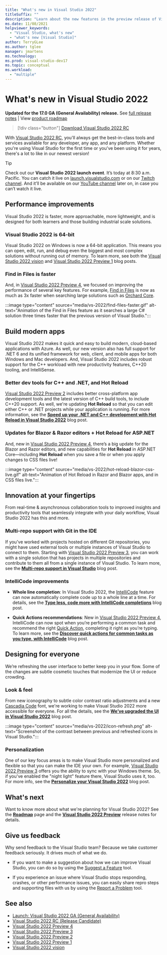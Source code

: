 ```yaml
---
title: "What's new in Visual Studio 2022"
titleSuffix: ""
description: "Learn about the new features in the preview release of Visual Studio 2022."
ms.date: 11/08/2021
helpviewer_keywords:
  - "Visual Studio, what's new"
  - "what's new [Visual Studio]"
author: TerryGLee
ms.author: tglee
manager: jmartens
ms.technology:
ms.prod: visual-studio-dev17
ms.topic: conceptual
ms.workload:
  - "multiple"
---
```

# What's new in Visual Studio 2022

**Updated for the 17.0 GA (General Availability) release.** See [full release notes](/visualstudio/releases/2022/release-notes) | View [product roadmap](/visualstudio/productinfo/vs-roadmap/)

>[!div class="button"]
>[Download Visual Studio 2022 RC](https://visualstudio.microsoft.com/downloads/)

With [Visual Studio 2022 RC](/visualstudio/releases/2022/release-notes), you'll always get the best-in-class tools and services available for any developer, any app, and any platform. Whether you're using Visual Studio for the first time or you've been using it for years, there's a lot to like in our newest version!

> [!TIP]
> Check out our **Visual Studio 2022 launch event**. It’s today at 8:30 a.m. Pacific. You can catch it live on [launch.visualstudio.com](https://launch.visualstudio.com/) or on our [Twitch channel](https://www.twitch.tv/visualstudio). And it’ll be available on our [YouTube channel](https://www.youtube.com/visualstudio) later on, in case you can’t watch it live.


## Performance improvements

Visual Studio 2022 is faster, more approachable, more lightweight, and is designed for both learners and those building industrial scale solutions.

### Visual Studio 2022 is 64-bit

Visual Studio 2022 on Windows is now a 64-bit application. This means you can open, edit, run, and debug even the biggest and most complex solutions without running out of memory. To learn more, see both the [Visual Studio 2022 vision](https://devblogs.microsoft.com/visualstudio/visual-studio-2022/) and [Visual Studio 2022 Preview 1](https://devblogs.microsoft.com/visualstudio/visual-studio-2022-preview-1-now-available/) blog posts.

### Find in Files is faster

And, in [Visual Studio 2022 Preview 4](https://devblogs.microsoft.com/visualstudio/visual-studio-2022-preview-4-is-now-available/), we focused on improving the performance of several key features. For example, [Find in Files](find-in-files.md) is now as much as 3x faster when searching large solutions such as [Orchard Core](https://github.com/OrchardCMS/OrchardCore).

:::image type="content" source="media/vs-2022/find-files-faster.gif" alt-text="Animation of the Find in Files feature as it searches a large C# solution three times faster that the previous version of Visual Studio.":::

## Build modern apps

Visual Studio 2022 makes it quick and easy to build modern, cloud-based applications with Azure. As well, our new version also has full support for .NET 6 and its unified framework for web, client, and mobile apps for both Windows and Mac developers. And, Visual Studio 2022 includes robust support for the C++ workload with new productivity features, C++20 tooling, and IntelliSense.

### Better dev tools for C++ and .NET, and Hot Reload

[Visual Studio 2022 Preview 2](https://devblogs.microsoft.com/visualstudio/visual-studio-2022-preview-2-is-out/) includes better cross-platform app development tools and the latest version of C++ build tools, to include C++20 support. As well, we're updating **Hot Reload** so that you can edit either C++ or .NET projects while your application is running. For more information, see the [**Speed up your .NET and C++ development with Hot Reload in Visual Studio 2022**](https://devblogs.microsoft.com/visualstudio/speed-up-your-dotnet-and-cplusplus-development-with-hot-reload-in-visual-studio-2022/) blog post.

### Updates for Blazor & Razor editors + Hot Reload for ASP.NET

And, new in [Visual Studio 2022 Preview 4](https://devblogs.microsoft.com/visualstudio/visual-studio-2022-preview-4-is-now-available/), there’s a big update for the Blazor and Razor editors, and new capabilities for **Hot Reload** in ASP.NET Core&mdash;including **Hot Reload** when you save a file or when you apply changes to CSS files live!

:::image type="content" source="media/vs-2022/hot-reload-blazor-css-live.gif" alt-text="Animation of Hot Reload in Razor and Blazor apps, and in CSS files live.":::

## Innovation at your fingertips

From real-time & asynchronous collaboration tools to improved insights and productivity tools that seamlessly integrate with your daily workflow, Visual Studio 2022 has this  and more.

### Multi-repo support with Git in the IDE

If you've worked with projects hosted on different Git repositories, you might have used external tools or multiple instances of Visual Studio to connect to them. Starting with [Visual Studio 2022 Preview 3](https://devblogs.microsoft.com/visualstudio/visual-studio-2022-preview-3-now-available/), you can work with a single solution that has projects in multiple repositories and contribute to them all from a single instance of Visual Studio. To learn more, see the [**Multi-repo support in Visual Studio**](https://devblogs.microsoft.com/visualstudio/multi-repo-support-in-visual-studio/) blog post.

### IntelliCode improvements

* **Whole line completion**: In Visual Studio 2022, the [IntelliCode](/visualstudio/intellicode/) feature can now automatically complete code up to a whole line at a time. For details, see the [**Type less, code more with IntelliCode completions**](https://devblogs.microsoft.com/visualstudio/type-less-code-more-with-intellicode-completions/) blog post.

* **Quick Actions recommendations**: New in [Visual Studio 2022 Preview 4](https://devblogs.microsoft.com/visualstudio/visual-studio-2022-preview-4-is-now-available/), IntelliCode can now spot when you’re performing a common task and recommend the right [Quick Action](quick-actions.md), completing it right as you’re typing. To learn more, see the [**Discover quick actions for common tasks as you type, with IntelliCode**](https://devblogs.microsoft.com/visualstudio/discover-quick-action-intellicode/) blog post.

## Designing for everyone

We’re refreshing the user interface to better keep you in your flow. Some of the changes are subtle cosmetic touches that modernize the UI or reduce crowding.

### Look & feel

From new iconography to subtle color contrast ratio adjustments and a new [Cascadia Code](https://github.com/microsoft/cascadia-code#welcome) font, we're working to make Visual Studio 2022 more accessible for everyone. For all the details, see the [**We’ve upgraded the UI in Visual Studio 2022**](https://devblogs.microsoft.com/visualstudio/weve-upgraded-the-ui-in-visual-studio-2022/) blog post.

:::image type="content" source="media/vs-2022/icon-refresh.png" alt-text="Screenshot of the contrast between previous and refreshed icons in Visual Studio.":::

### Personalization

One of our key focus areas is to make Visual Studio more personalized and flexible so that you can make the IDE your own. For example, [Visual Studio 2022 Preview 3](https://devblogs.microsoft.com/visualstudio/visual-studio-2022-preview-3-now-available/) offers you the ability to sync with your Windows theme. So, if you've enabled the "night light" feature there, Visual Studio uses it, too. For more info, see the [**Personalize your Visual Studio 2022**](https://devblogs.microsoft.com/visualstudio/personalize-your-visual-studio-2022/) blog post.

## What's next

Want to know more about what we're planning for Visual Studio 2022? See the [**Roadmap**](/visualstudio/productinfo/vs-roadmap/) page and the [**Visual Studio 2022 Preview**](/visualstudio/releases/2022/release-notes-preview/) release notes for details.

## Give us feedback

Why send feedback to the Visual Studio team? Because we take customer feedback seriously. It drives much of what we do.

* If you want to make a suggestion about how we can improve Visual Studio, you can do so by using the [Suggest a Feature](suggest-a-feature.md) tool.

* If you experience an issue where Visual Studio stops responding, crashes, or other performance issues, you can easily share repro steps and supporting files with us by using the [Report a Problem](how-to-report-a-problem-with-visual-studio.md) tool.

## See also

* [Launch: Visual Studio 2022 GA (General Availability)](https://devblogs.microsoft.com/visualstudio/join-us-november-8th-for-the-launch-of-visual-studio-2022/)
* [Visual Studio 2022 RC (Release Candidate)](https://devblogs.microsoft.com/visualstudio/join-us-november-8th-for-the-launch-of-visual-studio-2022/)
* [Visual Studio 2022 Preview 4](https://devblogs.microsoft.com/visualstudio/visual-studio-2022-preview-4-is-now-available/)
* [Visual Studio 2022 Preview 3](https://devblogs.microsoft.com/visualstudio/visual-studio-2022-preview-3-now-available/)
* [Visual Studio 2022 Preview 2](https://devblogs.microsoft.com/visualstudio/visual-studio-2022-preview-2-is-out/)
* [Visual Studio 2022 Preview 1](https://devblogs.microsoft.com/visualstudio/visual-studio-2022-preview-1-now-available/)
* [Visual Studio 2022 vision](https://devblogs.microsoft.com/visualstudio/visual-studio-2022/)
